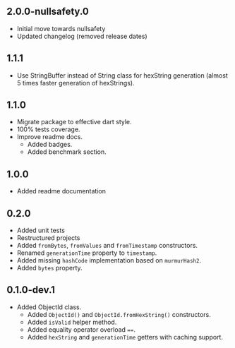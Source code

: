 ## 2.0.0-nullsafety.0

- Initial move towards nullsafety
- Updated changelog (removed release dates)

## 1.1.1

- Use StringBuffer instead of String class for hexString generation (almost 5 times faster generation of hexStrings).

## 1.1.0

- Migrate package to effective dart style.
- 100% tests coverage.
- Improve readme docs.
  - Added badges.
  - Added benchmark section.

## 1.0.0

- Added readme documentation

## 0.2.0

- Added unit tests
- Restructured projects
- Added `fromBytes`, `fromValues` and `fromTimestamp` constructors.
- Renamed `generationTime` property to `timestamp`.
- Added missing `hashCode` implementation based on `murmurHash2`.
- Added `bytes` property.

## 0.1.0-dev.1

- Added ObjectId class.
  - Added `ObjectId()` and `ObjectId.fromHexString()` constructors.
  - Added `isValid` helper method.
  - Added equality operator overload `==`.
  - Added `hexString` and `generationTime` getters with caching support.
